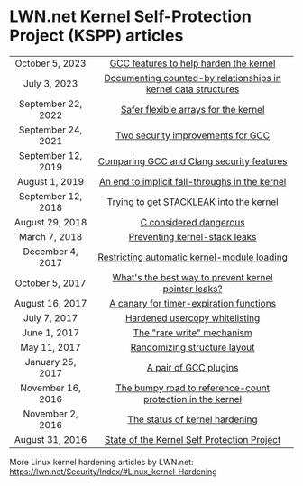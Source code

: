   # LWN.net Kernel Self-Protection Project (KSPP) articles

| | |
| :------: | :-----: |
| October 5, 2023    | [GCC features to help harden the kernel](https://lwn.net/Articles/946041/) |
| July 3, 2023       | [Documenting counted-by relationships in kernel data structures](https://lwn.net/Articles/936728/) |
| September 22, 2022 | [Safer flexible arrays for the kernel](https://lwn.net/Articles/908817/) | 
| September 24, 2021 | [Two security improvements for GCC](https://lwn.net/Articles/870045/) |
| September 12, 2019 | [Comparing GCC and Clang security features](https://lwn.net/Articles/798913/) |
| August 1, 2019     | [An end to implicit fall-throughs in the kernel](https://lwn.net/Articles/794944/) |
| September 12, 2018 | [Trying to get STACKLEAK into the kernel](https://lwn.net/Articles/764325/) |
| August 29, 2018    | [C considered dangerous](https://lwn.net/Articles/763641/) |
| March 7, 2018      | [Preventing kernel-stack leaks](https://lwn.net/Articles/748642/) |
| December 4, 2017   | [Restricting automatic kernel-module loading](https://lwn.net/Articles/740455/) |
| October 5, 2017    | [What's the best way to prevent kernel pointer leaks?](https://lwn.net/Articles/735589/) |
| August 16, 2017    | [A canary for timer-expiration functions](https://lwn.net/Articles/731082/) |
| July 7, 2017       | [Hardened usercopy whitelisting](https://lwn.net/Articles/727322/) |
| June 1, 2017       | [The "rare write" mechanism](https://lwn.net/Articles/724319/) |
| May 11, 2017       | [Randomizing structure layout](https://lwn.net/Articles/722293/) |
| January 25, 2017   | [A pair of GCC plugins](https://lwn.net/Articles/712161/) |
| November 16, 2016  | [The bumpy road to reference-count protection in the kernel](https://lwn.net/Articles/706498/) |
| November 2, 2016   | [The status of kernel hardening](https://lwn.net/Articles/705262/) |
| August 31, 2016    | [State of the Kernel Self Protection Project](https://lwn.net/Articles/698827/) |


 More Linux kernel hardening articles by LWN.net:
https://lwn.net/Security/Index/#Linux_kernel-Hardening
